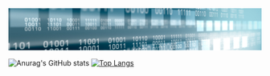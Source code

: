 <img src=banner.jpg>

![Anurag's GitHub stats](https://github-readme-stats.vercel.app/api?username=kesermustafa&show_icons=true&theme=transparent) [![Top Langs](https://github-readme-stats.vercel.app/api/top-langs/?username=kesermustafa)](https://github.com/kesermustafa/github-readme-stats)
